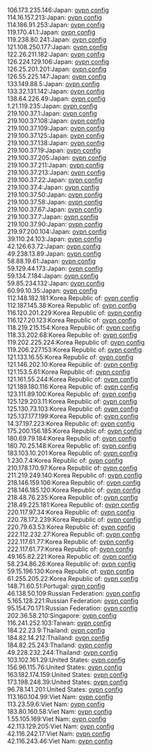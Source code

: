 106.173.235.146:Japan: [ovpn config](vpn/106_173_235_146.ovpn)  
114.16.157.213:Japan: [ovpn config](vpn/114_16_157_213.ovpn)  
114.186.91.253:Japan: [ovpn config](vpn/114_186_91_253.ovpn)  
119.170.41.1:Japan: [ovpn config](vpn/119_170_41_1.ovpn)  
119.238.80.241:Japan: [ovpn config](vpn/119_238_80_241.ovpn)  
121.108.250.177:Japan: [ovpn config](vpn/121_108_250_177.ovpn)  
122.26.211.182:Japan: [ovpn config](vpn/122_26_211_182.ovpn)  
126.224.129.106:Japan: [ovpn config](vpn/126_224_129_106.ovpn)  
126.25.201.201:Japan: [ovpn config](vpn/126_25_201_201.ovpn)  
126.55.225.147:Japan: [ovpn config](vpn/126_55_225_147.ovpn)  
133.149.88.5:Japan: [ovpn config](vpn/133_149_88_5.ovpn)  
133.32.131.142:Japan: [ovpn config](vpn/133_32_131_142.ovpn)  
138.64.226.49:Japan: [ovpn config](vpn/138_64_226_49.ovpn)  
1.21.119.235:Japan: [ovpn config](vpn/1_21_119_235.ovpn)  
219.100.37.1:Japan: [ovpn config](vpn/219_100_37_1.ovpn)  
219.100.37.108:Japan: [ovpn config](vpn/219_100_37_108.ovpn)  
219.100.37.109:Japan: [ovpn config](vpn/219_100_37_109.ovpn)  
219.100.37.125:Japan: [ovpn config](vpn/219_100_37_125.ovpn)  
219.100.37.138:Japan: [ovpn config](vpn/219_100_37_138.ovpn)  
219.100.37.19:Japan: [ovpn config](vpn/219_100_37_19.ovpn)  
219.100.37.205:Japan: [ovpn config](vpn/219_100_37_205.ovpn)  
219.100.37.211:Japan: [ovpn config](vpn/219_100_37_211.ovpn)  
219.100.37.213:Japan: [ovpn config](vpn/219_100_37_213.ovpn)  
219.100.37.22:Japan: [ovpn config](vpn/219_100_37_22.ovpn)  
219.100.37.4:Japan: [ovpn config](vpn/219_100_37_4.ovpn)  
219.100.37.50:Japan: [ovpn config](vpn/219_100_37_50.ovpn)  
219.100.37.58:Japan: [ovpn config](vpn/219_100_37_58.ovpn)  
219.100.37.67:Japan: [ovpn config](vpn/219_100_37_67.ovpn)  
219.100.37.7:Japan: [ovpn config](vpn/219_100_37_7.ovpn)  
219.100.37.90:Japan: [ovpn config](vpn/219_100_37_90.ovpn)  
219.97.200.104:Japan: [ovpn config](vpn/219_97_200_104.ovpn)  
39.110.24.103:Japan: [ovpn config](vpn/39_110_24_103.ovpn)  
42.126.63.72:Japan: [ovpn config](vpn/42_126_63_72.ovpn)  
49.238.13.89:Japan: [ovpn config](vpn/49_238_13_89.ovpn)  
58.88.19.61:Japan: [ovpn config](vpn/58_88_19_61.ovpn)  
59.129.44.173:Japan: [ovpn config](vpn/59_129_44_173.ovpn)  
59.134.7.184:Japan: [ovpn config](vpn/59_134_7_184.ovpn)  
59.85.234.132:Japan: [ovpn config](vpn/59_85_234_132.ovpn)  
60.99.10.35:Japan: [ovpn config](vpn/60_99_10_35.ovpn)  
112.148.182.181:Korea Republic of: [ovpn config](vpn/112_148_182_181.ovpn)  
112.187.145.38:Korea Republic of: [ovpn config](vpn/112_187_145_38.ovpn)  
116.120.201.229:Korea Republic of: [ovpn config](vpn/116_120_201_229.ovpn)  
116.127.20.123:Korea Republic of: [ovpn config](vpn/116_127_20_123.ovpn)  
118.219.215.154:Korea Republic of: [ovpn config](vpn/118_219_215_154.ovpn)  
118.33.202.68:Korea Republic of: [ovpn config](vpn/118_33_202_68.ovpn)  
119.202.225.224:Korea Republic of: [ovpn config](vpn/119_202_225_224.ovpn)  
119.206.227.153:Korea Republic of: [ovpn config](vpn/119_206_227_153.ovpn)  
121.133.16.55:Korea Republic of: [ovpn config](vpn/121_133_16_55.ovpn)  
121.146.202.10:Korea Republic of: [ovpn config](vpn/121_146_202_10.ovpn)  
121.153.5.61:Korea Republic of: [ovpn config](vpn/121_153_5_61.ovpn)  
121.161.55.244:Korea Republic of: [ovpn config](vpn/121_161_55_244.ovpn)  
121.189.180.116:Korea Republic of: [ovpn config](vpn/121_189_180_116.ovpn)  
123.111.89.100:Korea Republic of: [ovpn config](vpn/123_111_89_100.ovpn)  
125.129.203.11:Korea Republic of: [ovpn config](vpn/125_129_203_11.ovpn)  
125.130.73.103:Korea Republic of: [ovpn config](vpn/125_130_73_103.ovpn)  
125.137.177.199:Korea Republic of: [ovpn config](vpn/125_137_177_199.ovpn)  
14.37.197.223:Korea Republic of: [ovpn config](vpn/14_37_197_223.ovpn)  
175.200.156.185:Korea Republic of: [ovpn config](vpn/175_200_156_185.ovpn)  
180.69.79.184:Korea Republic of: [ovpn config](vpn/180_69_79_184.ovpn)  
180.70.25.148:Korea Republic of: [ovpn config](vpn/180_70_25_148.ovpn)  
183.103.10.201:Korea Republic of: [ovpn config](vpn/183_103_10_201.ovpn)  
1.230.7.4:Korea Republic of: [ovpn config](vpn/1_230_7_4.ovpn)  
210.178.170.97:Korea Republic of: [ovpn config](vpn/210_178_170_97.ovpn)  
211.219.249.140:Korea Republic of: [ovpn config](vpn/211_219_249_140.ovpn)  
218.146.159.106:Korea Republic of: [ovpn config](vpn/218_146_159_106.ovpn)  
218.146.185.120:Korea Republic of: [ovpn config](vpn/218_146_185_120.ovpn)  
218.48.76.235:Korea Republic of: [ovpn config](vpn/218_48_76_235.ovpn)  
218.49.225.181:Korea Republic of: [ovpn config](vpn/218_49_225_181.ovpn)  
220.117.97.34:Korea Republic of: [ovpn config](vpn/220_117_97_34.ovpn)  
220.78.172.239:Korea Republic of: [ovpn config](vpn/220_78_172_239.ovpn)  
220.79.63.53:Korea Republic of: [ovpn config](vpn/220_79_63_53.ovpn)  
222.112.232.27:Korea Republic of: [ovpn config](vpn/222_112_232_27.ovpn)  
222.117.61.77:Korea Republic of: [ovpn config](vpn/222_117_61_77.ovpn)  
222.117.61.77:Korea Republic of: [ovpn config](vpn/222_117_61_77.ovpn)  
49.165.82.221:Korea Republic of: [ovpn config](vpn/49_165_82_221.ovpn)  
58.234.86.26:Korea Republic of: [ovpn config](vpn/58_234_86_26.ovpn)  
59.15.196.130:Korea Republic of: [ovpn config](vpn/59_15_196_130.ovpn)  
61.255.205.22:Korea Republic of: [ovpn config](vpn/61_255_205_22.ovpn)  
148.71.60.51:Portugal: [ovpn config](vpn/148_71_60_51.ovpn)  
46.138.50.109:Russian Federation: [ovpn config](vpn/46_138_50_109.ovpn)  
5.165.128.221:Russian Federation: [ovpn config](vpn/5_165_128_221.ovpn)  
95.154.70.171:Russian Federation: [ovpn config](vpn/95_154_70_171.ovpn)  
202.36.58.210:Singapore: [ovpn config](vpn/202_36_58_210.ovpn)  
116.241.252.103:Taiwan: [ovpn config](vpn/116_241_252_103.ovpn)  
184.22.23.9:Thailand: [ovpn config](vpn/184_22_23_9.ovpn)  
184.82.14.212:Thailand: [ovpn config](vpn/184_82_14_212.ovpn)  
184.82.25.243:Thailand: [ovpn config](vpn/184_82_25_243.ovpn)  
49.228.232.244:Thailand: [ovpn config](vpn/49_228_232_244.ovpn)  
103.102.161.29:United States: [ovpn config](vpn/103_102_161_29.ovpn)  
156.96.115.76:United States: [ovpn config](vpn/156_96_115_76.ovpn)  
163.182.174.159:United States: [ovpn config](vpn/163_182_174_159.ovpn)  
173.198.248.39:United States: [ovpn config](vpn/173_198_248_39.ovpn)  
96.78.141.201:United States: [ovpn config](vpn/96_78_141_201.ovpn)  
113.160.104.99:Viet Nam: [ovpn config](vpn/113_160_104_99.ovpn)  
113.23.59.6:Viet Nam: [ovpn config](vpn/113_23_59_6.ovpn)  
183.80.160.58:Viet Nam: [ovpn config](vpn/183_80_160_58.ovpn)  
1.55.105.169:Viet Nam: [ovpn config](vpn/1_55_105_169.ovpn)  
42.113.129.205:Viet Nam: [ovpn config](vpn/42_113_129_205.ovpn)  
42.116.242.17:Viet Nam: [ovpn config](vpn/42_116_242_17.ovpn)  
42.116.243.46:Viet Nam: [ovpn config](vpn/42_116_243_46.ovpn)  
